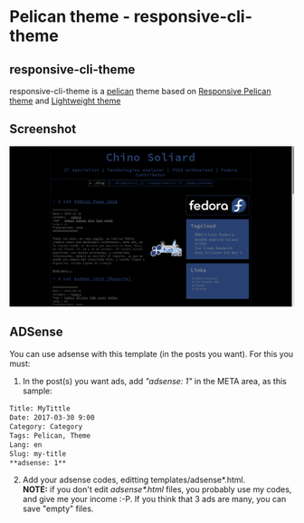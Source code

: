 Pelican theme - responsive-cli-theme
================================

responsive-cli-theme
----------

responsive-cli-theme is a [pelican](https://www.getpelican.com) theme based on [Responsive Pelican theme](https://github.com/ir193/Responsive-Pelican/) and [Lightweight theme](https://github.com/getpelican/pelican-themes/tree/master/lightweight)



Screenshot
----------

  ![Screenshot](screenshot.png)


ADSense
-------
You can use adsense with this template (in the posts you want). For this you must:  

  1. In the post(s) you want ads, add *"adsense: 1"* in the META area, as this sample:

    Title: MyTittle
    Date: 2017-03-30 9:00
    Category: Category
    Tags: Pelican, Theme
    Lang: en
    Slug: my-title
    **adsense: 1**

  2. Add your adsense codes, editting templates/adsense\*.html.  
**NOTE:** if you don't edit *adsense\*.html* files, you probably use my codes, and give me your income :-P. If you think that 3 ads are many, you can save "empty" files.

